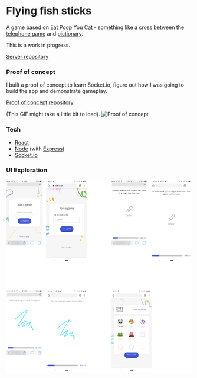 # Flying fish sticks

A game based on [Eat Poop You Cat](http://www.annarbor.com/entertainment/eat-poop-you-cat-telestrations-review/) - something like a cross between [the telephone game](https://en.wikipedia.org/wiki/Telephone_(game)) and [pictionary](https://en.wikipedia.org/wiki/Pictionary).

This is a work in progress. 

[Server repository](https://reactjs.org/)

### Proof of concept

I built a proof of concept to learn Socket.io, figure out how I was going to build the app and demonstrate gameplay.

[Proof of concept repository](https://reactjs.org/)

(This GIF might take a little bit to load).
![Proof of concept](./README/proof-of-concept.gif)

### Tech
- [React](https://reactjs.org/)
- [Node](https://nodejs.org/en/) (with [Express](https://expressjs.com/))
- [Socket.io](https://socket.io/)

### UI Exploration
![UI exploration](./README/ui-exploration.png)